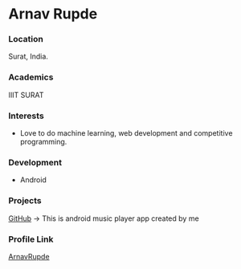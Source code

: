 # Arnav Rupde
 ### Location
 Surat, India.
 ### Academics
 IIIT SURAT
 ### Interests
 - Love to do machine learning, web development and competitive programming.
 ### Development
 - Android
 ### Projects
 [GitHub](https://github.com/ArnavRupde/Android_Music_player) -> This is android music player app created by me
 ### Profile Link
 [ArnavRupde](https://github.com/ArnavRupde)
